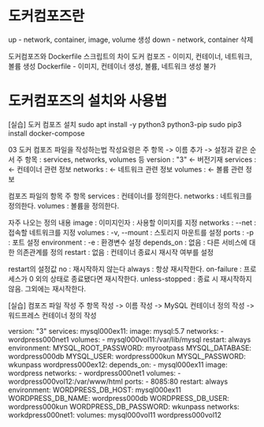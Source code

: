 # 도커컴포즈란
  up - network, container, image, volume 생성
  down - network, container 삭제

도커컴포즈와 Dockerfile 스크립트의 차이
  도커 컴포즈 - 이미지, 컨테이너, 네트워크, 볼륨 생성
  Dockerfile - 이미지, 컨테이너 생성, 볼륨, 네트워크 생성 불가 

# 도커컴포즈의 설치와 사용법
  
[실습] 도커 컴포즈 설치
sudo apt install -y python3 python3-pip
sudo pip3 install docker-compose

03 도커 컴포즈 파일을 작성하는법
작성요령은 주 항목 -> 이름 추가 -> 설정과 같은 순서
주 항목 : services, networks, volumes 등
version : "3" <- 버전기재
services : <- 컨테이너 관련 정보
networks : <- 네트워크 관련 정보
volumes : <- 볼륨 관련 정보

컴포즈 파일의 항목
  주 항목
  services : 컨테이너를 정의한다.
  networks : 네트워크를 정의한다.
  volumes : 볼륨을 정의한다.
  
  자주 나오는 정의 내용
  image : 이미지인자 : 사용할 이미지를 지정
  networks : --net : 접속할 네트워크를 지정
  volumes : -v, --mount : 스토리지 마운트를 설정
  ports : -p : 포트 설정
  environment : -e : 환경변수 설정
  depends_on : 없음 : 다른 서비스에 대한 의존관계를 정의
  restart : 없음 : 컨테이너 종료시 재시작 여부를 설정

  restart의 설정값
  no : 재시작하지 않는다
  always : 항상 재시작한다.
  on-failure : 프로세스가 0 외의 상태로 종료됐다면 재시작한다.
  unless-stopped : 종료 시 재시작하지 않음. 그외에는 재시작한다.

[실습] 컴포즈 파일 작성
주 항목 작성 -> 이름 작성 -> MySQL 컨테이너 정의 작성 -> 워드프레스 컨테이너 정의 작성

version: "3"
services:
  mysql000ex11:
    image: mysql:5.7
    networks:
      - wordpress000net1
    volumes:
      - mysql000vol11:/var/lib/mysql
    restart: always
    environment:
      MYSQL_ROOT_PASSWORD: myrootpass
      MYSQL_DATABASE: wordpress000db
      MYSQL_USER: wordpress000kun
      MYSQL_PASSWORD: wkunpass
  wordpress000ex12:
    depends_on:
      - mysql000ex11
    image: wordpress
    networks:
      - wordpress000net1
    volumes:
      - wordpress000vol12:/var/www/html
    ports:
      - 8085:80
    restart: always
    environment:
      WORDPRESS_DB_HOST: mysql000ex11
      WORDPRESS_DB_NAME: wordpress000db
      WORDPRESS_DB_USER: wordpress000kun
      WORDPRESS_DB_PASSWORD: wkunpass
networks:
  workdpress000net1:
volumes:
  mysql000vol11
  wordpress000vol12










  
